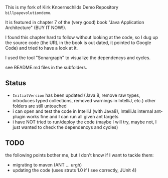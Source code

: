 This is my fork of Kirk Knoernschilds Demo Repository `billpayevolutiondemo`.

It is featured in chapter 7 of the (very good) book "Java Application Architecture" (BUY IT NOW!).

I found this chapter hard to follow without looking at the code, 
so I dug up the source code (the URL in the book is out dated, it pointed to Google Code)
and tried to have a look at it.

I used the tool "Sonargraph" to visualize the dependencys and cycles.

see README.md files in the subfolders.

## Status

* `InitialVersion` has been updated (Java 8, remove raw types, introduces typed collections, removed warnings in IntelliJ, etc.)
other folders are still untouched
* i can open and test the code in IntelliJ (with Java8), IntelliJs internal ant-plugin works fine and I can run all given ant targets
* i have NOT tried to run/deploy the code (maybe I will try, maybe not, I just wanted to check the dependencys and cycles)

## TODO

the following points bother me, but I don't know if I want to tackle them:

* migrating to maven (ANT ... urgh)
* updating the code (uses struts 1.0 if I see correctly, JUnit 4)

